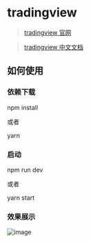 # tradingview

> [tradingview 官网](https://www.tradingview.com/)


> [tradingview 中文文档](https://b.aitrade.ga/books/tradingview/)

## 如何使用


### 依赖下载
npm install 

或者

yarn

### 启动
npm run dev

或者

yarn start

### 效果展示

![image](https://github.com/xushanpei/Vue-tradingview/tree/master/src/assets/td.png)

